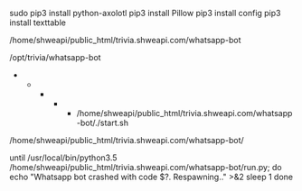 sudo pip3 install python-axolotl
pip3 install Pillow
pip3 install config
pip3 install texttable

/home/shweapi/public_html/trivia.shweapi.com/whatsapp-bot

/opt/trivia/whatsapp-bot


* * * * * /home/shweapi/public_html/trivia.shweapi.com/whatsapp-bot/./start.sh

/home/shweapi/public_html/trivia.shweapi.com/whatsapp-bot/

until /usr/local/bin/python3.5 /home/shweapi/public_html/trivia.shweapi.com/whatsapp-bot/run.py; do
    echo "Whatsapp bot crashed with code $?.  Respawning.." >&2
    sleep 1
done
